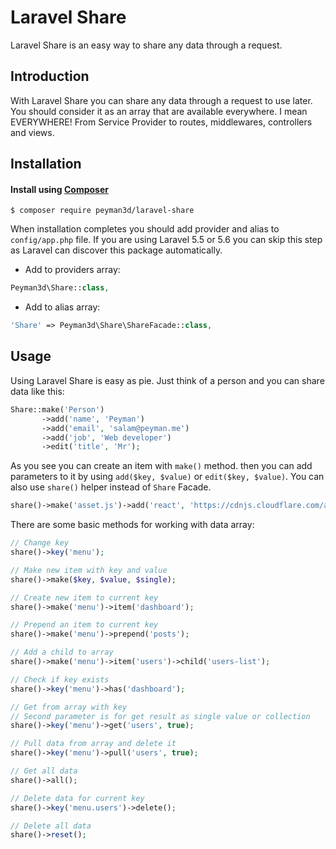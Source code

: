 # Laravel Share
Laravel Share is an easy way to share any data through a request. 

## Introduction
With Laravel Share you can share any data through a request to use later. You should consider it as an array that are available everywhere. I mean EVERYWHERE! From Service Provider to routes, middlewares, controllers and views.

## Installation
#### Install using [Composer](https://getcomposer.org/doc/00-intro.md)
```
$ composer require peyman3d/laravel-share
```
When installation completes you should add provider and alias to `config/app.php` file. If you are using Laravel 5.5 or 5.6 you can skip this step as Laravel can discover this package automatically.

- Add to providers array:
```php
Peyman3d\Share::class,
```
- Add to alias array:
```php
'Share' => Peyman3d\Share\ShareFacade::class,
```

## Usage
Using Laravel Share is easy as pie. Just think of a person and you can share data like this:
```php
Share::make('Person')
	   ->add('name', 'Peyman')
	   ->add('email', 'salam@peyman.me')
	   ->add('job', 'Web developer')
	   ->edit('title', 'Mr');
```
As you see you can create an item with `make()` method. then you can add parameters to it by using `add($key, $value)` or `edit($key, $value)`. You can also use `share()` helper instead of `Share` Facade.
```php
share()->make('asset.js')->add('react', 'https://cdnjs.cloudflare.com/ajax/libs/react/16.4.0/umd/react.production.min.js')
```

There are some basic methods for working with data array:
```php
// Change key
share()->key('menu');

// Make new item with key and value
share()->make($key, $value, $single);

// Create new item to current key
share()->make('menu')->item('dashboard');

// Prepend an item to current key
share()->make('menu')->prepend('posts');

// Add a child to array
share()->make('menu')->item('users')->child('users-list');

// Check if key exists
share()->key('menu')->has('dashboard');

// Get from array with key
// Second parameter is for get result as single value or collection
share()->key('menu')->get('users', true);

// Pull data from array and delete it
share()->key('menu')->pull('users', true);

// Get all data
share()->all();

// Delete data for current key
share()->key('menu.users')->delete();

// Delete all data
share()->reset();

```

